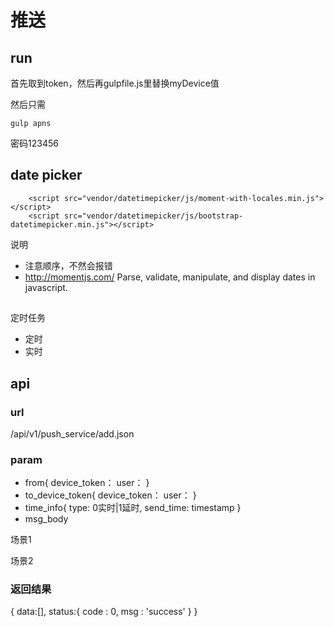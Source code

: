 # 推送


## run

首先取到token，然后再gulpfile.js里替换myDevice值

然后只需

```
gulp apns 
```


密码123456



## date picker


```
	<script src="vendor/datetimepicker/js/moment-with-locales.min.js"></script>
	<script src="vendor/datetimepicker/js/bootstrap-datetimepicker.min.js"></script> 
```

说明

- 注意顺序，不然会报错
- http://momentjs.com/  Parse, validate, manipulate, and display dates in javascript.
	
	
## 

定时任务

- 定时
- 实时

## api



### url

/api/v1/push_service/add.json

### param

- from{
		device_token：
		user：
	}
- to_device_token{
		device_token：
		user：
	}
- time_info{
		type: 0实时|1延时,
		send_time: timestamp
	}
- msg_body


场景1


场景2


### 返回结果

{
	data:[],
	status:{
		code : 0,
		msg	 : 'success'
	}
}





